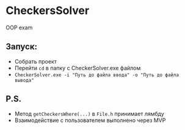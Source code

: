 # CheckersSolver
OOP exam

## Запуск:
- Собрать проект
- Перейти ```cd``` в папку с CheckerSolver.exe файлом
- ```CheckerSolver.exe -i "Путь до файла ввода" -o "Путь до файла вывода"```

## P.S.
- Метод ```getCheckersWhere(...)``` в ```File.h``` принимает лямбду
- Взаимодействие с пользователем выполнено через MVP
